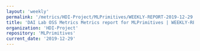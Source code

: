 ```yaml
---
layout: 'weekly'
permalink: '/metrics/HDI-Project/MLPrimitives/WEEKLY-REPORT-2019-12-29'
title: 'DAI Lab OSS Metrics Metrics report for MLPrimitives | WEEKLY-REPORT-2019-12-29'
organization: 'HDI-Project'
repository: 'MLPrimitives'
current_date: '2019-12-29'
---
```

